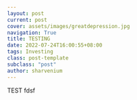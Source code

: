 ```yaml
---
layout: post
current: post
cover: assets/images/greatdepression.jpg
navigation: True
title: TESTING
date: 2022-07-24T16:00:55+08:00
tags: Investing
class: post-template
subclass: "post"
author: sharvenium
---
```


TEST fdsf